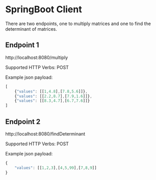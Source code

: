 # SpringBoot Client
There are two endpoints, one to multiply matrices and one to find the determinant of matrices.

## Endpoint 1
http://localhost:8080/multiply

Supported HTTP Verbs: POST

Example json payload:
```javascript
[
	{"values": [[1,4.8],[7.8,5.6]]},
	{"values": [[2.2,8.7],[7.9,1.6]]},
	{"values": [[8.3,4.7],[6.7,7.6]]}
]
```

## Endpoint 2
http://localhost:8080/findDeterminant

Supported HTTP Verbs: POST

Example json payload:
```javascript
{
	"values": [[1,2,3],[4,5,99],[7,8,9]]
}
```
